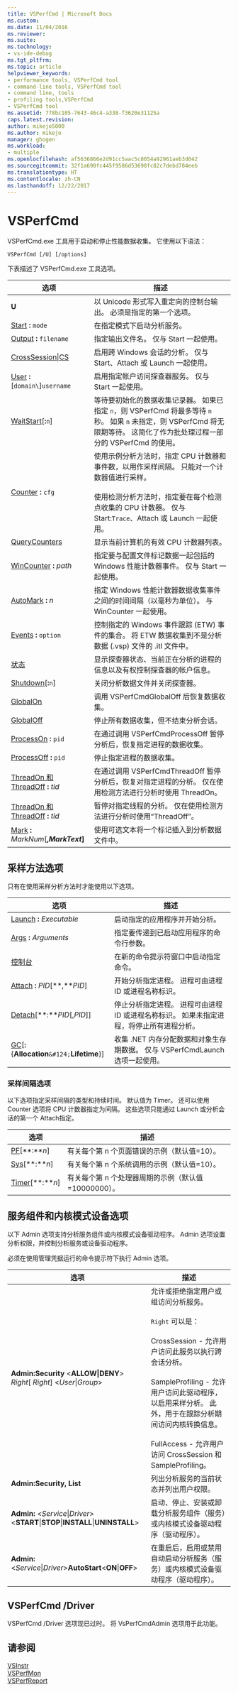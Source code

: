 ```yaml
---
title: VSPerfCmd | Microsoft Docs
ms.custom: 
ms.date: 11/04/2016
ms.reviewer: 
ms.suite: 
ms.technology:
- vs-ide-debug
ms.tgt_pltfrm: 
ms.topic: article
helpviewer_keywords:
- performance tools, VSPerfCmd tool
- command-line tools, VSPerfCmd tool
- command line, tools
- profiling tools,VSPerfCmd
- VSPerfCmd tool
ms.assetid: 778bc105-7643-46c4-a338-f3620e31125a
caps.latest.revision: 
author: mikejo5000
ms.author: mikejo
manager: ghogen
ms.workload:
- multiple
ms.openlocfilehash: af5636866e2d91cc5aac5c8054a92961aeb3d042
ms.sourcegitcommit: 32f1a690fc445f9586d53698fc82c7debd784eeb
ms.translationtype: HT
ms.contentlocale: zh-CN
ms.lasthandoff: 12/22/2017
---
```

# <a name="vsperfcmd"></a>VSPerfCmd
VSPerfCmd.exe 工具用于启动和停止性能数据收集。 它使用以下语法：  
  
```  
VSPerfCmd [/U] [/options]  
```  
  
 下表描述了 VSPerfCmd.exe 工具选项。  
  
|选项|描述|  
|------------|-----------------|  
|**U**|以 Unicode 形式写入重定向的控制台输出。 必须是指定的第一个选项。|  
|[Start](../profiling/start.md) **:** `mode`|在指定模式下启动分析服务。|  
|[Output](../profiling/output.md) **:** `filename`|指定输出文件名。 仅与 Start 一起使用。|  
|[CrossSession&#124;CS](../profiling/crosssession.md)|启用跨 Windows 会话的分析。 仅与 Start、Attach 或 Launch 一起使用。|  
|[User](../profiling/user-vsperfcmd.md) **:**[`domain\`]`username`|启用指定帐户访问探查器服务。 仅与 Start 一起使用。|  
|[WaitStart](../profiling/waitstart.md)[**:**`n`]|等待要初始化的数据收集记录器。 如果已指定 `n`，则 VSPerfCmd 将最多等待 `n` 秒。 如果 `n` 未指定，则 VSPerfCmd 将无限期等待。 这简化了作为批处理过程一部分的 VSPerfCmd 的使用。|  
|[Counter](../profiling/counter.md) **:** `cfg`|使用示例分析方法时，指定 CPU 计数器和事件数，以用作采样间隔。 只能对一个计数器值进行采样。<br /><br /> 使用检测分析方法时，指定要在每个检测点收集的 CPU 计数器。 仅与 Start:`Trace`、Attach 或 Launch 一起使用。|  
|[QueryCounters](../profiling/querycounters.md)|显示当前计算机的有效 CPU 计数器列表。|  
|[WinCounter](../profiling/wincounter.md) **:** *path*|指定要与配置文件标记数据一起包括的 Windows 性能计数器事件。 仅与 Start 一起使用。|  
|[AutoMark](../profiling/automark.md) **:** *n*|指定 Windows 性能计数器数据收集事件之间的时间间隔（以毫秒为单位）。 与 WinCounter 一起使用。|  
|[Events](../profiling/events-vsperfcmd.md) **:** `option`|控制指定的 Windows 事件跟踪 (ETW) 事件的集合。 将 ETW 数据收集到不是分析数据 (.vsp) 文件的 .itl 文件中。|  
|[状态](../profiling/status.md)|显示探查器状态、当前正在分析的进程的信息以及有权控制探查器的帐户信息。|  
|[Shutdown](../profiling/shutdown.md)[**:**`n`]|关闭分析数据文件并关闭探查器。|  
|[GlobalOn](../profiling/globalon-and-globaloff.md)|调用 VSPerfCmdGlobalOff 后恢复数据收集。|  
|[GlobalOff](../profiling/globalon-and-globaloff.md)|停止所有数据收集，但不结束分析会话。|  
|[ProcessOn](../profiling/processon-and-processoff.md) **:** `pid`|在通过调用 VSPerfCmdProcessOff 暂停分析后，恢复指定进程的数据收集。|  
|[ProcessOff](../profiling/processon-and-processoff.md) **:** `pid`|停止指定进程的数据收集。|  
|[ThreadOn 和 ThreadOff](../profiling/threadon-and-threadoff.md) **:** *tid*|在通过调用 VSPerfCmdThreadOff 暂停分析后，恢复对指定进程的分析。 仅在使用检测方法进行分析时使用 ThreadOn。|  
|[ThreadOn 和 ThreadOff](../profiling/threadon-and-threadoff.md) **:** *tid*|暂停对指定线程的分析。 仅在使用检测方法进行分析时使用“ThreadOff”。|  
|[Mark](../profiling/mark.md) **:** *MarkNum*[**,***MarkText***]**|使用可选文本将一个标记插入到分析数据文件中。|  
  
## <a name="sampling-method-options"></a>采样方法选项  
 只有在使用采样分析方法时才能使用以下选项。  
  
|选项|描述|  
|------------|-----------------|  
|[Launch](../profiling/launch.md) **:** *Executable*|启动指定的应用程序并开始分析。|  
|[Args](../profiling/args.md) **:** *Arguments*|指定要传递到已启动应用程序的命令行参数。|  
|[控制台](../profiling/console.md)|在新的命令提示符窗口中启动指定命令。|  
|[Attach](../profiling/attach.md) **:** *PID*[**,***PID*]|开始分析指定进程。 进程可由进程 ID 或进程名称标识。|  
|[Detach](../profiling/detach.md)[**:***PID*[,*PID*]]|停止分析指定进程。 进程可由进程 ID 或进程名称标识。 如果未指定进程，将停止所有进程分析。|  
|[GC](../profiling/gc-vsperfcmd.md)[**:**{**Allocation**`&#124;`**Lifetime**}]|收集 .NET 内存分配数据和对象生存期数据。 仅与 VSPerfCmdLaunch 选项一起使用。|  
  
### <a name="sampling-interval-options"></a>采样间隔选项  
 以下选项指定采样间隔的类型和持续时间。 默认值为 Timer。 还可以使用 Counter 选项将 CPU 计数器指定为间隔。 这些选项只能通过 Launch 或分析会话的第一个 Attach指定。  
  
|选项|描述|  
|------------|-----------------|  
|[PF](../profiling/pf.md)[**:***n*]|有关每个第 n 个页面错误的示例（默认值=10）。|  
|[Sys](../profiling/sys-vsperfcmd.md)[**:***n*]|有关每个第 n 个系统调用的示例（默认值=10）。|  
|[Timer](../profiling/timer.md)[**:***n*]|有关每个第 n 个处理器周期的示例（默认值=10000000）。|  
  
## <a name="service-component-and-kernel-mode-device-options"></a>服务组件和内核模式设备选项  
 以下 Admin 选项支持分析服务组件或内核模式设备驱动程序。 Admin 选项设置分析权限，并控制分析服务或设备驱动程序。  
  
 必须在使用管理凭据运行的命令提示符下执行 Admin 选项。  
  
|选项|描述|  
|------------|-----------------|  
|**Admin:Security** \<**ALLOW&#124;DENY**> *Right*[ *Right*] \<*User*&#124;*Group*>|允许或拒绝指定用户或组访问分析服务。<br /><br /> `Right` 可以是：<br /><br /> CrossSession - 允许用户访问此服务以执行跨会话分析。<br /><br /> SampleProfiling - 允许用户访问此驱动程序，以启用采样分析。 此外，用于在跟踪分析期间访问内核转换信息。<br /><br /> FullAccess - 允许用户访问 CrossSession 和 SampleProfiling。|  
|**Admin:Security, List**|列出分析服务的当前状态并列出用户权限。|  
|**Admin:** \<*Service*&#124;*Driver*>\<**START**&#124;**STOP**&#124;**INSTALL**&#124;**UNINSTALL**>|启动、停止、安装或卸载分析服务组件（服务）或内核模式设备驱动程序（驱动程序）。|  
|**Admin:** \<*Service*&#124;*Driver*>**AutoStart**\<**ON**&#124;**OFF**>|在重启后，启用或禁用自动启动分析服务（服务）或内核模式设备驱动程序（驱动程序）。|  
  
## <a name="vsperfcmd-driver"></a>VSPerfCmd /Driver  
 VSPerfCmd /Driver 选项现已过时。 将 VsPerfCmdAdmin 选项用于此功能。  
  
## <a name="see-also"></a>请参阅  
 [VSInstr](../profiling/vsinstr.md)   
 [VSPerfMon](../profiling/vsperfmon.md)   
 [VSPerfReport](../profiling/vsperfreport.md)